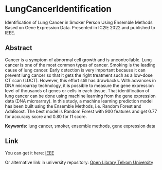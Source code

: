 # LungCancerIdentification
Identification of Lung Cancer in Smoker Person Using Ensemble Methods Based on Gene Expression Data. Presented in IC2IE 2022 and published to IEEE.

## Abstract
Cancer is a symptom of abnormal cell growth and is uncontrollable. Lung cancer is one of the most common types of cancer. Smoking is the leading cause of lung cancer. Early detection is very important because it can prevent lung cancer so that it gets the right treatment such as a low-dose CT scan (LDCT). However, this effort still has drawbacks. With advances in DNA microarray technology, it is possible to measure the gene expression level of thousands of genes or cells in each tissue. That identification of lung cancer can be done using machine learning from the gene expression data (DNA microarray). In this study, a machine learning prediction model has been built using the Ensemble Methods, i.e. Random Forest and AdaBoost. The best model is Random Forest with 900 features and get 0.77 for accuracy score and 0.80 for f1 score.

<b>Keywords:</b> lung cancer, smoker, ensemble methods, gene expression data

## Link
You can get it here: [IEEE](https://ieeexplore.ieee.org/document/9970035)

Or alternative link in university repository: [Open Library Telkom University](https://openlibrary.telkomuniversity.ac.id/home/catalog/id/186231/slug/identification-of-lung-cancer-in-smoker-person-using-ensemble-methods-based-on-gene-expression-data.html)

